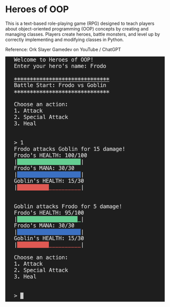 Heroes of OOP
===========================
This is a text-based role-playing game (RPG) designed to teach players about object-oriented programming (OOP) concepts by creating and managing classes. Players create heroes, battle monsters, and level up by correctly implementing and modifying classes in Python.

Reference: Ork Slayer Gamedev on YouTube / ChatGPT

![img.png](img.png)